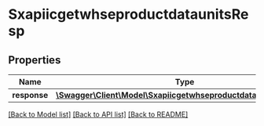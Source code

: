 # SxapiicgetwhseproductdataunitsResp

## Properties
Name | Type | Description | Notes
------------ | ------------- | ------------- | -------------
**response** | [**\Swagger\Client\Model\SxapiicgetwhseproductdataunitsResponse**](SxapiicgetwhseproductdataunitsResponse.md) |  | [optional] 

[[Back to Model list]](../README.md#documentation-for-models) [[Back to API list]](../README.md#documentation-for-api-endpoints) [[Back to README]](../README.md)


